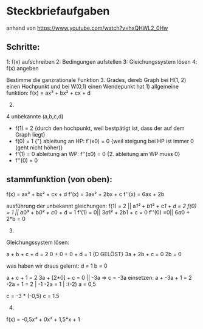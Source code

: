 # Steckbriefaufgaben
anhand von https://www.youtube.com/watch?v=hxQHWL2_0Hw

## Schritte:

1: f(x) aufschreiben
2: Bedingungen aufstellen
3: Gleichungssystem lösen
4: f(x) angeben


Bestimme die ganzrationale Funktion 3. Grades, dereb Graph bei H(1, 2)
einen Hochpunkt und bei W(0,1) einen Wendepunkt hat
1)
allgemeine funktion:
f(x) = ax³ + bx² + cx + d

2)
4 unbekannte (a,b,c,d)
- f(1) = 2 {durch den hochpunkt, weil bestpätigt ist, dass der auf dem Graph liegt}
- f(0) = 1 {"}
ableitung an HP:
f'(x0) = 0 {weil steigung bei HP ist immer 0 (geht nicht höher)}
- f'(1) = 0
ableitung an WP:
f''(x0) = 0 {2. ableitung am WP muss 0}
- f''(0) = 0

## stammfunktion (von oben):
f(x) = ax³ + bx² + cx + d
f'(x) = 3ax² + 2bx + c
f''(x) = 6ax + 2b

ausführung der unbekannt gleichungen:
f(1) = 2 || a*1³ + b*1² + c*1 + d = 2
f(0) = 1 || a*0³ + b*0² + c*0 + d = 1
f'(1) = 0|| 3*a*1² + 2*b*1 + c = 0
f''(0) =0|| 6*a*0 + 2*b = 0

3)
Gleichungssystem lösen:

a  + b  + c  + d  = 2
0  + 0  + 0  + d  = 1 {D GELÖST}
3a + 2b + c       = 0
     2b			  = 0
	 
was haben wir draus gelernt:
d = 1
b = 0

a + c + 1 = 2
3a + [2*0] + c = 0 || -3a => c = -3a
einsetzen:
a + -3a + 1 = 2
 -2a + 1 = 2 | -1
 -2a = 1 | :(-2)
 a = 0,5
 
 c = -3 * (-0,5)
 c = 1.5
 
 4)
 f(x) = -0,5*x³ + 0*x² + 1,5*x + 1